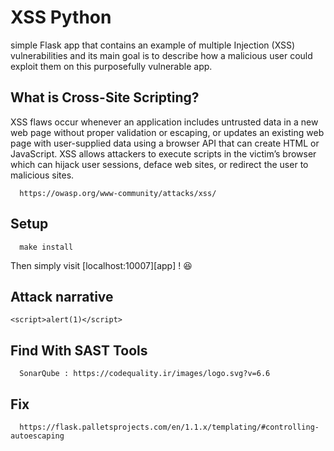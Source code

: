 # XSS Python


simple Flask app that contains an example of multiple Injection (XSS) vulnerabilities and its main goal is to describe how a malicious user could exploit them on this purposefully vulnerable app.


## What is Cross-Site Scripting?

XSS flaws occur whenever an application includes untrusted data in a new web page without proper validation or escaping, or updates an existing web page with user-supplied data using a browser API that can create HTML or JavaScript. XSS allows attackers to execute scripts in the victim’s browser which can hijack user sessions, deface web sites, or redirect the user to malicious sites.

      https://owasp.org/www-community/attacks/xss/


## Setup


      make install


Then simply visit [localhost:10007][app] ! 😆


## Attack narrative

    <script>alert(1)</script>
    
## Find With SAST Tools

      SonarQube : https://codequality.ir/images/logo.svg?v=6.6
      
## Fix 

      https://flask.palletsprojects.com/en/1.1.x/templating/#controlling-autoescaping
